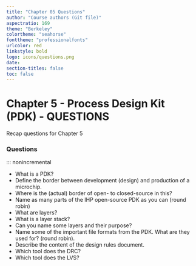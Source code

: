 ```yaml
---
title: "Chapter 05 Questions"
author: "Course authors (Git file)"
aspectratio: 169
theme: "Berkeley"
colortheme: "seahorse"
fonttheme: "professionalfonts"
urlcolor: red
linkstyle: bold
logo: icons/questions.png
date:
section-titles: false
toc: false
---
```


# Chapter 5 - Process Design Kit (PDK) - QUESTIONS

Recap questions for Chapter 5

### Questions
::: nonincremental

- What is a PDK?
- Define the border between development (design) and production of a microchip.
- Where is the (actual) border of open- to closed-source in this?
- Name as many parts of the IHP open-source PDK as you can (round robin)
- What are layers?
- What is a layer stack?
- Can you name some layers and their purpose?
- Name some of the important file formats from the PDK. What are they used for? (round robin).
- Describe the content of the design rules document.
- Which tool does the DRC?
- Which tool does the LVS?
